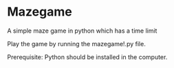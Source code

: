 # Mazegame
A simple maze game in python which has a time limit

Play the game by running the mazegame!.py file. 

Prerequisite:
Python should be installed in the computer.
